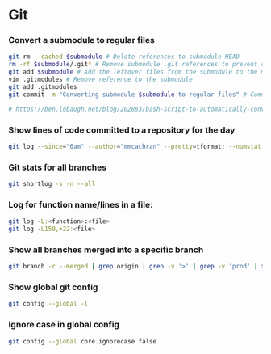 # Git

### Convert a submodule to regular files
``` bash
git rm --cached $submodule # Delete references to submodule HEAD
rm -rf $submodule/.git* # Remove submodule .git references to prevent confusion from main repo 
git add $submodule # Add the leftover files from the submodule to the main repo 
vim .gitmodules # Remove reference to the submodule 
git add .gitmodules  
git commit -m "Converting submodule $submodule to regular files" # Commit the new regular files!

# https://ben.lobaugh.net/blog/202883/bash-script-to-automatically-convert-git-submodules-to-regular-files
```

### Show lines of code committed to a repository for the day
``` bash
git log --since="6am" --author="mmcachran" --pretty=tformat: --numstat | awk '{ add += $1; subs += $2; loc += $1 - $2 } END { printf "added lines: %s, removed lines: %s, total lines: %s\n", add, subs, loc }' -
```

### Git stats for all branches
``` bash
git shortlog -s -n --all
```

### Log for function name/lines in a file:
``` bash
git log -L:<function>:<file>
git log -L150,+22:<file>
```

### Show all branches merged into a specific branch
``` bash
git branch -r --merged | grep origin | grep -v '>' | grep -v 'prod' | xargs -L1
```

### Show global git config
``` bash 
git config --global -l 
```

### Ignore case in global config
``` bash
git config --global core.ignorecase false
```